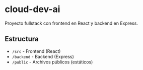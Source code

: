 # cloud-dev-ai

Proyecto fullstack con frontend en React y backend en Express.

## Estructura

- `/src` - Frontend (React)
- `/backend` - Backend (Express)
- `/public` - Archivos públicos (estáticos)